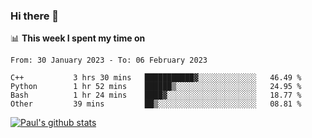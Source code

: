 ### Hi there 👋

📊 **This week I spent my time on**
<!--START_SECTION:waka-->

```text
From: 30 January 2023 - To: 06 February 2023

C++           3 hrs 30 mins   ███████████▓░░░░░░░░░░░░░   46.49 %
Python        1 hr 52 mins    ██████▒░░░░░░░░░░░░░░░░░░   24.95 %
Bash          1 hr 24 mins    ████▓░░░░░░░░░░░░░░░░░░░░   18.77 %
Other         39 mins         ██▒░░░░░░░░░░░░░░░░░░░░░░   08.81 %
```

<!--END_SECTION:waka-->


[![Paul's github stats](https://github-readme-stats.vercel.app/api?username=mickeyouyou&theme=dracula&show_icons=true)](https://github.com/anuraghazra/github-readme-stats)
